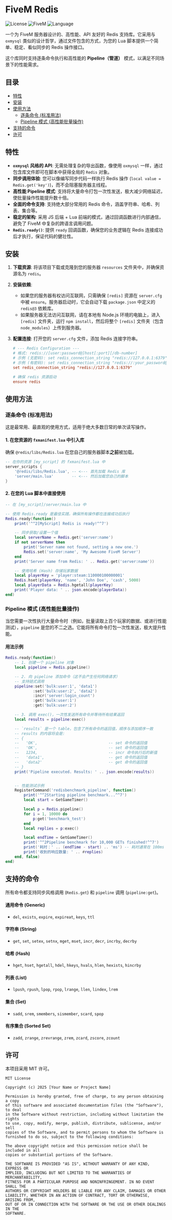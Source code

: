 # FiveM Redis

![License](https://img.shields.io/badge/license-MIT-blue.svg)
![FiveM](https://img.shields.io/badge/framework-FiveM-orange.svg)
![Language](https://img.shields.io/badge/language-Lua%20%2B%20JS-yellow.svg)

一个为 FiveM 服务器设计的、高性能、API 友好的 Redis 支持库。它采用与 `oxmysql` 类似的设计哲学，通过文件包含的方式，为您的 Lua 脚本提供一个简单、稳定、看似同步的 Redis 操作接口。

这个库同时支持逐条命令执行和高性能的 **Pipeline（管道）** 模式，以满足不同场景下的性能需求。

## 目录

- [特性](#特性)
- [安装](#安装)
- [使用方法](#使用方法)
  - [逐条命令 (标准用法)](#逐条命令-标准用法)
  - [Pipeline 模式 (高性能批量操作)](#pipeline-模式-高性能批量操作)
- [支持的命令](#支持的命令)
- [许可](#许可)

## 特性

- **`oxmysql` 风格的 API**: 无需处理复杂的导出函数，像使用 `oxmysql` 一样，通过包含库文件即可在脚本中获得全局的 `Redis` 对象。
- **同步调用体验**: 您可以像编写同步代码一样执行 Redis 操作 (`local value = Redis.get('key')`)，而不会阻塞服务器主线程。
- **高性能 Pipeline 模式**: 支持将大量命令打包一次性发送，极大减少网络延迟，使批量操作性能提升数十倍。
- **全面的命令支持**: 支持绝大部分常用的 Redis 命令，涵盖字符串、哈希、列表、集合等。
- **稳定的架构**: 采用 JS 后端 + Lua 前端的模式，通过回调函数进行内部通信，避免了 FiveM 中复杂的跨语言调用问题。
- **`Redis.ready()`**: 提供 `ready` 回调函数，确保您的业务逻辑在 Redis 连接成功后才执行，保证代码的健壮性。

## 安装

1.  **下载资源**: 将该项目下载或克隆到您的服务器 `resources` 文件夹中，并确保资源名为 `redis`。

2.  **安装依赖**:
    -   如果您的服务器有权访问互联网，只需确保 `[redis]` 资源在 `server.cfg` 中被 `ensure`。服务器启动时，它会自动下载 `package.json` 中定义的 `redis@3` 依赖库。
    -   如果服务器无法访问互联网，请在本地有 Node.js 环境的电脑上，进入 `[redis]` 文件夹，运行 `npm install`，然后将整个 `[redis]` 文件夹（包含 `node_modules`）上传到服务器。

3.  **配置连接**: 打开您的 `server.cfg` 文件，添加 Redis 连接字符串。

    ```cfg
    # --- Redis Configuration ---
    # 格式: redis://[user:password@]host[:port][/db-number]
    # 示例 (无密码): set redis_connection_string "redis://127.0.0.1:6379"
    # 示例 (有密码): set redis_connection_string "redis://:your_password@127.0.0.1:6379"
    set redis_connection_string "redis://127.0.0.1:6379"

    # 确保 redis 资源启动
    ensure redis
    ```

## 使用方法

### 逐条命令 (标准用法)

这是最常用、最直观的使用方式，适用于绝大多数日常的单次读写操作。

#### 1. 在您资源的 `fxmanifest.lua` 中引入库

确保 `@redis/libs/Redis.lua` 在您自己的服务器脚本**之前**被加载。

```lua
-- 在你的资源 [my_script] 的 fxmanifest.lua 中
server_scripts {
    '@redis/libs/Redis.lua', -- <--- 首先加载 Redis 库
    'server/main.lua'        -- <--- 然后加载您自己的脚本
}
```

#### 2. 在您的 Lua 脚本中直接使用

```lua
-- 在 [my_script]/server/main.lua 中

-- 使用 Redis.ready 是最佳实践，确保所有操作都在连接成功后执行
Redis.ready(function()
    print('^^2[MyScript] Redis is ready!^^7')

    -- 同步获取/设置一个值
    local serverName = Redis.get('server:name')
    if not serverName then
        print('Server name not found, setting a new one.')
        Redis.set('server:name', 'My Awesome FiveM Server')
    end
    print('Server name from Redis: ' .. Redis.get('server:name'))

    -- 使用哈希 (Hash) 存储玩家数据
    local playerKey = 'player:steam:110000100000001'
    Redis.hset(playerKey, 'name', 'John Doe', 'cash', 5000)
    local playerData = Redis.hgetall(playerKey)
    print('Player data: ' .. json.encode(playerData))
end)
```

### Pipeline 模式 (高性能批量操作)

当您需要一次性执行大量命令时（例如，批量读取上百个玩家的数据、或进行性能测试），`pipeline` 是您的不二之选。它能将所有命令打包一次性发送，极大提升性能。

#### 用法示例

```lua
Redis.ready(function()
    -- 1. 创建一个 pipeline 对象
    local pipeline = Redis.pipeline()

    -- 2. 向 pipeline 添加命令（这不会产生任何网络请求）
    -- 支持链式调用
    pipeline:set('bulk:user:1', 'data1')
            :set('bulk:user:2', 'data2')
            :incr('server:login_count')
            :get('bulk:user:1')
            :get('bulk:user:2')

    -- 3. 调用 exec()，一次性发送所有命令并等待所有结果返回
    local results = pipeline:exec()

    -- `results` 是一个 table，包含了所有命令的返回值，顺序与添加顺序一致
    -- results 的内容将会是:
    -- {
    --   'OK',                               -- set 命令的返回值
    --   'OK',                               -- set 命令的返回值
    --   1234,                               -- incr 命令执行后的新值
    --   'data1',                            -- get 命令的返回值
    --   'data2'                             -- get 命令的返回值
    -- }
    print('Pipeline executed. Results: ' .. json.encode(results))


    -- 性能测试示例
    RegisterCommand('redisbenchmark_pipeline', function()
        print('^^2Starting pipeline benchmark...^^7')
        local start = GetGameTimer()

        local p = Redis.pipeline()
        for i = 1, 10000 do
            p:get('benchmark_test')
        end
        local replies = p:exec()

        local endTime = GetGameTimer()
        print('^^2Pipeline benchmark for 10,000 GETs finished!^^7')
        print('耗时：' .. (endTime - start) .. 'ms') -- 耗时通常在 100ms 以内
        print('收到的响应数量: ' .. #replies)
    end, false)
end)
```

## 支持的命令

所有命令都支持同步风格调用 (`Redis.get`) 和 `pipeline` 调用 (`pipeline:get`)。

#### 通用命令 (Generic)
- `del`, `exists`, `expire`, `expireat`, `keys`, `ttl`

#### 字符串 (String)
- `get`, `set`, `setex`, `setnx`, `mget`, `mset`, `incr`, `decr`, `incrby`, `decrby`

#### 哈希 (Hash)
- `hget`, `hset`, `hgetall`, `hdel`, `hkeys`, `hvals`, `hlen`, `hexists`, `hincrby`

#### 列表 (List)
- `lpush`, `rpush`, `lpop`, `rpop`, `lrange`, `llen`, `lindex`, `lrem`

#### 集合 (Set)
- `sadd`, `srem`, `smembers`, `sismember`, `scard`, `spop`

#### 有序集合 (Sorted Set)
- `zadd`, `zrange`, `zrevrange`, `zrem`, `zcard`, `zscore`, `zcount`

## 许可

本项目采用 MIT 许可。

```text
MIT License

Copyright (c) 2025 [Your Name or Project Name]

Permission is hereby granted, free of charge, to any person obtaining a copy
of this software and associated documentation files (the "Software"), to deal
in the Software without restriction, including without limitation the rights
to use, copy, modify, merge, publish, distribute, sublicense, and/or sell
copies of the Software, and to permit persons to whom the Software is
furnished to do so, subject to the following conditions:

The above copyright notice and this permission notice shall be included in all
copies or substantial portions of the Software.

THE SOFTWARE IS PROVIDED "AS IS", WITHOUT WARRANTY OF ANY KIND, EXPRESS OR
IMPLIED, INCLUDING BUT NOT LIMITED TO THE WARRANTIES OF MERCHANTABILITY,
FITNESS FOR A PARTICULAR PURPOSE AND NONINFRINGEMENT. IN NO EVENT SHALL THE
AUTHORS OR COPYRIGHT HOLDERS BE LIABLE FOR ANY CLAIM, DAMAGES OR OTHER
LIABILITY, WHETHER IN AN ACTION OF CONTRACT, TORT OR OTHERWISE, ARISING FROM,
OUT OF OR IN CONNECTION WITH THE SOFTWARE OR THE USE OR OTHER DEALINGS IN THE
SOFTWARE.
```